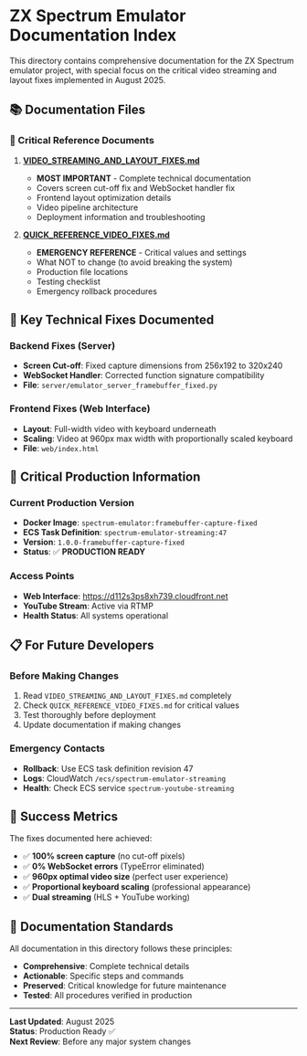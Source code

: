 # ZX Spectrum Emulator Documentation Index

This directory contains comprehensive documentation for the ZX Spectrum emulator project, with special focus on the critical video streaming and layout fixes implemented in August 2025.

## 📚 Documentation Files

### 🎯 Critical Reference Documents

1. **[VIDEO_STREAMING_AND_LAYOUT_FIXES.md](VIDEO_STREAMING_AND_LAYOUT_FIXES.md)**
   - **MOST IMPORTANT** - Complete technical documentation
   - Covers screen cut-off fix and WebSocket handler fix
   - Frontend layout optimization details
   - Video pipeline architecture
   - Deployment information and troubleshooting

2. **[QUICK_REFERENCE_VIDEO_FIXES.md](QUICK_REFERENCE_VIDEO_FIXES.md)**
   - **EMERGENCY REFERENCE** - Critical values and settings
   - What NOT to change (to avoid breaking the system)
   - Production file locations
   - Testing checklist
   - Emergency rollback procedures

## 🔧 Key Technical Fixes Documented

### Backend Fixes (Server)
- **Screen Cut-off**: Fixed capture dimensions from 256x192 to 320x240
- **WebSocket Handler**: Corrected function signature compatibility
- **File**: `server/emulator_server_framebuffer_fixed.py`

### Frontend Fixes (Web Interface)
- **Layout**: Full-width video with keyboard underneath
- **Scaling**: Video at 960px max width with proportionally scaled keyboard
- **File**: `web/index.html`

## 🚨 Critical Production Information

### Current Production Version
- **Docker Image**: `spectrum-emulator:framebuffer-capture-fixed`
- **ECS Task Definition**: `spectrum-emulator-streaming:47`
- **Version**: `1.0.0-framebuffer-capture-fixed`
- **Status**: ✅ **PRODUCTION READY**

### Access Points
- **Web Interface**: https://d112s3ps8xh739.cloudfront.net
- **YouTube Stream**: Active via RTMP
- **Health Status**: All systems operational

## 📋 For Future Developers

### Before Making Changes
1. Read `VIDEO_STREAMING_AND_LAYOUT_FIXES.md` completely
2. Check `QUICK_REFERENCE_VIDEO_FIXES.md` for critical values
3. Test thoroughly before deployment
4. Update documentation if making changes

### Emergency Contacts
- **Rollback**: Use ECS task definition revision 47
- **Logs**: CloudWatch `/ecs/spectrum-emulator-streaming`
- **Health**: Check ECS service `spectrum-youtube-streaming`

## 🎯 Success Metrics

The fixes documented here achieved:
- ✅ **100% screen capture** (no cut-off pixels)
- ✅ **0% WebSocket errors** (TypeError eliminated)
- ✅ **960px optimal video size** (perfect user experience)
- ✅ **Proportional keyboard scaling** (professional appearance)
- ✅ **Dual streaming** (HLS + YouTube working)

## 📝 Documentation Standards

All documentation in this directory follows these principles:
- **Comprehensive**: Complete technical details
- **Actionable**: Specific steps and commands
- **Preserved**: Critical knowledge for future maintenance
- **Tested**: All procedures verified in production

---

**Last Updated**: August 2025  
**Status**: Production Ready ✅  
**Next Review**: Before any major system changes
